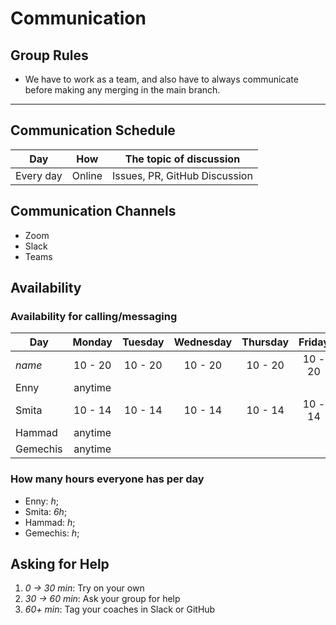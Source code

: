 # Communication

## Group Rules

- We have to work as a team, and also have to always communicate before making
  any merging in the main branch.

---

## Communication Schedule

| Day       |  How   | The topic of discussion       |
| --------- | :----: | ----------------------------- |
| Every day | Online | Issues, PR, GitHub Discussion |

## Communication Channels

- Zoom
- Slack
- Teams

## Availability

### Availability for calling/messaging

| Day      | Monday  | Tuesday | Wednesday | Thursday | Friday  | Saturday | Sunday  |
| -------- | :-----: | :-----: | :-------: | :------: | :-----: | :------: | :-----: |
| _name_   | 10 - 20 | 10 - 20 |  10 - 20  | 10 - 20  | 10 - 20 | 10 - 20  | 10 - 20 |
| Enny     | anytime |
| Smita    | 10 - 14 | 10 - 14 |  10 - 14  | 10 - 14  | 10 - 14 | 10 - 14  | 10 - 14 |
| Hammad   | anytime |
| Gemechis | anytime |

### How many hours everyone has per day

- Enny: _h_;
- Smita: _6h_;
- Hammad: _h_;
- Gemechis: _h_;

## Asking for Help

1. _0 -> 30 min_: Try on your own
2. _30 -> 60 min_: Ask your group for help
3. _60+ min_: Tag your coaches in Slack or GitHub
